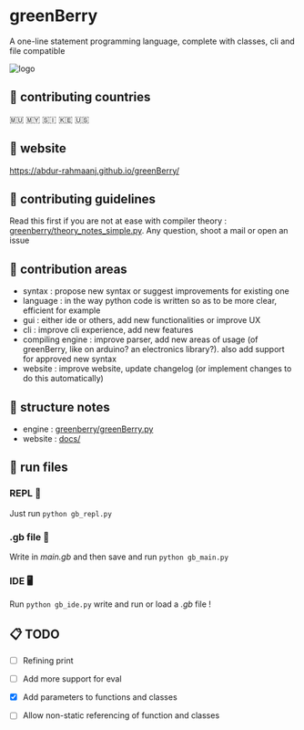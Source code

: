 # greenBerry 
A one-line statement programming language, complete with classes, cli and file compatible

![logo](docs/favicon.ico?raw=true "greenBerry")

## 🚩 contributing countries
🇲🇺 🇲🇾 🇸🇮 🇰🇪 🇺🇸

## 🔗 website
https://abdur-rahmaanj.github.io/greenBerry/

## 📖 contributing guidelines

Read this first if you are not at ease with compiler theory : [greenberry/theory_notes_simple.py](https://github.com/Abdur-rahmaanJ/greenBerry/blob/master/greenberry/theory_notes_simple.py). Any question, shoot a mail or open an issue

## 🌄 contribution areas

- syntax : propose new syntax or suggest improvements for existing one
- language : in the way python code is written so as to be more clear, efficient for example
- gui : either ide or others, add new functionalities or improve UX
- cli : improve cli experience, add new features
- compiling engine : improve parser, add new areas of usage (of greenBerry, like on arduino? an electronics library?). also add support for approved new syntax
- website : improve website, update changelog (or implement changes to do this automatically)

## 🏢 structure notes

- engine : [greenberry/greenBerry.py](https://github.com/Abdur-rahmaanJ/greenBerry/blob/master/greenberry/greenBerry.py)
- website : [docs/](https://github.com/Abdur-rahmaanJ/greenBerry/tree/master/docs)

## 🌊 run files

### REPL 🔧 

Just run `python gb_repl.py`

### .gb file 📁 

Write in *main.gb* and then save and run `python gb_main.py`

### IDE 🖥️ 

Run `python gb_ide.py` write and run or load a *.gb* file !

## 📋 TODO 
- [ ] Refining print
- [ ] Add more support for eval
- [x] Add parameters to functions and classes
- [ ] Allow non-static referencing of function and classes

